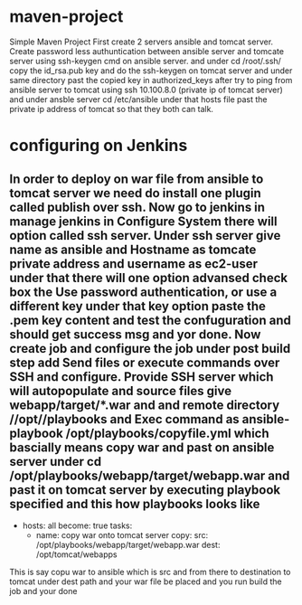 # maven-project

Simple Maven Project
First create 2 servers ansible and tomcat server.
Create password less authuntication between ansible server and tomcate server using ssh-keygen cmd on ansible server.
and under cd /root/.ssh/ copy the id_rsa.pub key and do the ssh-keygen on tomcat server and under same directory past the copied key in authorized_keys
after try to ping from ansible server to tomcat using ssh 10.100.8.0 (private ip of tomcat server)
and under ansble server cd /etc/ansible under that hosts file past the private ip address of tomcat so that they both can talk.
# configuring on Jenkins 
In order to deploy on war file from ansible to tomcat server we need do install one plugin called publish over ssh.
Now go to jenkins in manage jenkins in Configure System there will option called ssh server.
Under ssh server give name as ansible and Hostname as tomcate private address and username as ec2-user 
under that there will one option advansed check box the Use password authentication, or use a different key under that key option 
paste the .pem key content and test the confuguration and should get success msg and yor done.
Now create job and configure the job under post build step add Send files or execute commands over SSH and configure.
Provide SSH server which will autopopulate and source files give webapp/target/*.war and and remote directory //opt//playbooks and Exec command as ansible-playbook /opt/playbooks/copyfile.yml
which bascially means copy war and past on ansible server under cd /opt/playbooks/webapp/target/webapp.war and past it on tomcat server by executing playbook  specified
and this how playbooks looks like 
---
- hosts: all
  become: true
  tasks:
    - name: copy war onto tomcat server
      copy:
        src: /opt/playbooks/webapp/target/webapp.war
        dest: /opt/tomcat/webapps
        
This is say copu war to ansible which is src and from there to destination to tomcat under dest path and your war file be placed
and you run build the job and your done
